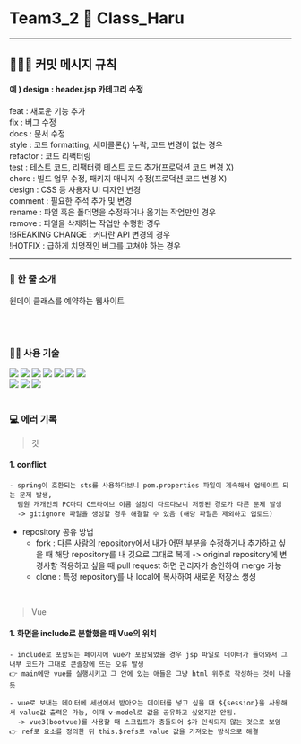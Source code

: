 # Team3_2 🙌 Class_Haru

<hr>

## 🙋🏻‍♂️ 커밋 메시지 규칙
#### 예 ) design : header.jsp 카테고리 수정
feat : 새로운 기능 추가<br>
fix : 버그 수정<br>
docs : 문서 수정<br>
style : 코드 formatting, 세미콜론(;) 누락, 코드 변경이 없는 경우<br>
refactor : 코드 리팩터링<br>
test : 테스트 코드, 리팩터링 테스트 코드 추가(프로덕션 코드 변경 X)<br>
chore : 빌드 업무 수정, 패키지 매니저 수정(프로덕션 코드 변경 X)<br>
design : CSS 등 사용자 UI 디자인 변경<br>
comment : 필요한 주석 추가 및 변경<br>
rename : 파일 혹은 폴더명을 수정하거나 옮기는 작업만인 경우<br>
remove : 파일을 삭제하는 작업만 수행한 경우<br>
!BREAKING CHANGE : 커다란 API 변경의 경우<br>
!HOTFIX : 급하게 치명적인 버그를 고쳐야 하는 경우<br>
<hr>

<h3> 🌱 한 줄 소개 </h3>
원데이 클래스를 예약하는 웹사이트

<br><br>

<h3> 👩‍💻 사용 기술 </h3>
<div>
  <img src="https://img.shields.io/badge/Java-007396?style=for-the-badge&logo=Java&logoColor=white" />
  <img src="https://img.shields.io/badge/HTML5-E34F26?style=for-the-badge&logo=HTML5&logoColor=white" />
  <img src="https://img.shields.io/badge/CSS3-1572B6?style=for-the-badge&logo=CSS3&logoColor=white" />
  <img src="https://img.shields.io/badge/bootstrap-7952B3?style=for-the-badge&logo=bootstrap&logoColor=white">
  <img src="https://img.shields.io/badge/javascript-F7DF1E?style=for-the-badge&logo=javascript&logoColor=black">
  <img src="https://img.shields.io/badge/jquery-0769AD?style=for-the-badge&logo=jquery&logoColor=white">
  <img src="https://img.shields.io/badge/Oracle-F80000?style=for-the-badge&logo=Oracle&logoColor=white"/> 
  
  </br>
  
  <img src="https://img.shields.io/badge/Github-181717?style=for-the-badge&logo=github&logoColor=white"/>
  <img src="https://img.shields.io/badge/Eclipse IDE-2C2255?style=for-the-badge&logo=Eclipse IDE&logoColor=white"/> 
  <img src="https://img.shields.io/badge/apache tomcat-F8DC75?style=for-the-badge&logo=apachetomcat&logoColor=white">
</div>

<br>

<h3> 💻 에러 기록 </h3>

> 깃

  #### 1. conflict 
  
    - spring이 호환되는 sts를 사용하다보니 pom.properties 파일이 계속해서 업데이트 되는 문제 발생, 
      팀원 개개인의 PC마다 C드라이브 이름 설정이 다르다보니 저장된 경로가 다른 문제 발생 
      -> gitignore 파일을 생성할 경우 해결할 수 있음 (해당 파일은 제외하고 업로드)

  * repository 공유 방법
    - fork : 다른 사람의 repository에서 내가 어떤 부분을 수정하거나 추가하고 싶을 때 해당 repository를 내 깃으로 그대로 복제
      -> original repository에 변경사항 적용하고 싶을 때 pull request 하면 관리자가 승인하여 merge 가능
    - clone : 특정 repository를 내 local에 복사하여 새로운 저장소 생성

<br>

> Vue

  #### 1. 화면을 include로 분할했을 때 Vue의 위치

    - include로 포함되는 페이지에 vue가 포함되었을 경우 jsp 파일로 데이터가 들어와서 그 내부 코드가 그대로 콘솔창에 뜨는 오류 발생
    👉 main에만 vue를 실행시키고 그 안에 있는 애들은 그냥 html 위주로 작성하는 것이 나을 듯

    - vue로 보내는 데이터에 세션에서 받아오는 데이터를 넣고 싶을 때 ${session}을 사용해서 value값 출력은 가능, 이때 v-model로 값을 공유하고 싶었지만 안됨. 
      -> vue3(bootvue)를 사용할 때 스크립트가 충돌되어 $가 인식되지 않는 것으로 보임
    👉 ref로 요소를 정의한 뒤 this.$refs로 value 값을 가져오는 방식으로 해결
